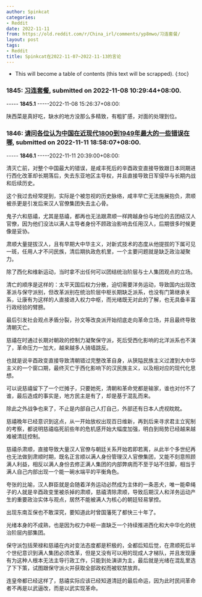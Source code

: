 ```yaml
---
author: Spinkcat
categories:
- Reddit
date: 2022-11-11
from: https://old.reddit.com/r/China_irl/comments/yp8mwo/习连套餐/
layout: post
tags:
- Reddit
title: Spinkcat在2022-11-07~2022-11-13的言论
---
```


* This will become a table of contents (this text will be scrapped).
{:toc}

### 1845: [习连套餐](https://old.reddit.com/r/China_irl/comments/yp8mwo/习连套餐/), submitted on 2022-11-08 10:29:44+08:00.

----- __1845.1__ -----2022-11-08 15:26:37+08:00:

陕西菜是真好吃，缺水的地方没那么多精致，有粗犷感，对面的处理到位。

### 1846: [请问各位认为中国在近现代1800到1949年最大的一些错误在哪](https://old.reddit.com/r/China_irl/comments/ys775v/请问各位认为中国在近现代1800到1949年最大的一些错误在哪/), submitted on 2022-11-11 18:58:07+08:00.

----- __1846.1__ -----2022-11-11 20:39:00+08:00:

清灭亡前，对整个中国最大的错误，是咸丰死后的辛酉政变直接导致跟日本同期进行西化改革却长期落后，失去东亚地区主导权，并且直接导致日军侵华与长期内战和后续历史。

这个我过去经常提到，实际是个被忽视的历史脉络，咸丰早亡无法施展抱负，肃顺被杀更是引发后来汉人官僚集团失去主心骨。

鬼子六和慈禧，尤其是慈禧，都再也无法跟肃顺一样跨越身份与地位的去团结汉人官僚，因为他们没法以满人主导者身份不顾政治影响去任用汉人，后期很多时候更像是妥协。

肃顺大量提拔汉人，且有早期大中华主义，对新式技术的态度从他提拔的下属可见一斑，任用人才不问民族，清后期执政危机里，一个主要问题就是缺乏政治凝聚力。

除了西化和维新运动，当时拿不出任何可以团结统治阶层与士人集团观点的立场。

清亡的顺序是这样的：太平天国后权力分散，迫切需要洋务运动，导致国内出现改革派与保守派别，但改革派别在统治阶层中枢长期缺乏派系，也没有门第继承关系，让康有为这样的人直接进入权力中枢，而光绪既无对此的了解，也无具备丰富行政经验的臂膀。

最后引发社会观点矛盾分裂，孙文等改良派开始彻底走向革命立场，并且最终导致清朝灭亡。

慈禧在时通过长期对朝政的控制力凝聚保守派，死后受西化影响的北洋派系也不演了，革命压力一加大，越来越多人骑墙跳反。

也就是说辛酉政变直接导致清朝错过完整改革自身，从狭隘民族主义过渡到大中华主义的一个窗口期，最终灭亡于西化影响下的汉民族主义，以及相对应的现代化思想。

可以说慈禧留下了一个烂摊子，只要她死，清朝和革命党都是输家，谁也对付不了谁，最后造成的事实是，地方民主是有了，却是基于混乱而来。

除此之外战争也来了，不止是内部自己人打自己，外部还有日本人虎视眈眈。

慈禧晚年已经意识到这点，从一开始放权出现百日维新，再到后来寻求君主立宪制的考察，都说明慈禧临死前些年的危机感开始大幅度加强，明白到局势已经越来越难被清廷控制。

慈禧杀肃顺，直接导致大量汉人官僚与朝廷关系开始若即若离，从此半个多世纪再也无法做到肃顺时期，既名正言顺以满人身份管理汉人官僚集团，又能不刻意照顾满人利益，相反以满人身份去修正满人集团的内部弊病而不至于站不住脚，相当于满人自己内部出现一个能一碗水端平的平衡角色。

夸张的比喻，汉人群臣就是会随着洋务运动必然成为主体的一条恶犬，唯一能牵绳子的人就是辛酉政变里被杀掉的肃顺，慈禧清除肃顺，导致后期汉人和洋务运动产生的重要政治实体与观点，居然不能被满人为核心的朝廷轻易掌控。

出现东南互保也不敢深究，要知道此时曾国藩死了都快三十年了。

光绪本身的不成熟，也是因为权力中枢一直缺乏一个持续推进西化和大中华化的统治阶层内部集团。

保守派包括荣禄和慈禧在内对变法态度都是积极的，全都后知后觉，在肃顺死后半个世纪意识到满人集团必须改革，但是又没有可以用的现成人才梯队，并且发现康有为这种人根本无法主导行政工作，只能到处演讲为主，最后就是光绪在混乱里选了下下策，试图跟保守派火并获取全部政权而被软禁放弃。

连皇帝都已经这样了，慈禧实际应该已经知道清廷的最后命运，因为此时民间革命者不再是以武逼改，而是以武实现革命。

